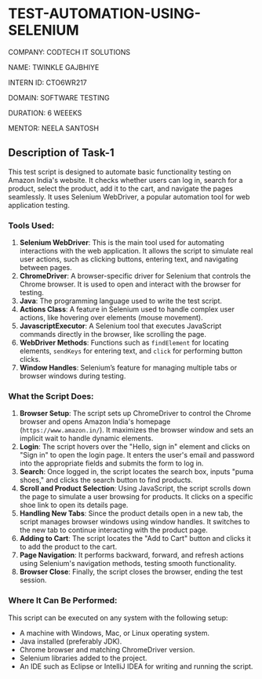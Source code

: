 # TEST-AUTOMATION-USING-SELENIUM

COMPANY: CODTECH IT SOLUTIONS

NAME: TWINKLE GAJBHIYE

INTERN ID: CTO6WR217

DOMAIN: SOFTWARE TESTING

DURATION: 6 WEEEKS 

MENTOR: NEELA SANTOSH 

## Description of Task-1

This test script is designed to automate basic functionality testing on Amazon India's website. It checks whether users can log in, search for a product, select the product, add it to the cart, and navigate the pages seamlessly. It uses Selenium WebDriver, a popular automation tool for web application testing.

### Tools Used:
1. **Selenium WebDriver**: This is the main tool used for automating interactions with the web application. It allows the script to simulate real user actions, such as clicking buttons, entering text, and navigating between pages.
2. **ChromeDriver**: A browser-specific driver for Selenium that controls the Chrome browser. It is used to open and interact with the browser for testing.
3. **Java**: The programming language used to write the test script.
4. **Actions Class**: A feature in Selenium used to handle complex user actions, like hovering over elements (mouse movement).
5. **JavascriptExecutor**: A Selenium tool that executes JavaScript commands directly in the browser, like scrolling the page.
6. **WebDriver Methods**: Functions such as `findElement` for locating elements, `sendKeys` for entering text, and `click` for performing button clicks.
7. **Window Handles**: Selenium’s feature for managing multiple tabs or browser windows during testing.

### What the Script Does:
1. **Browser Setup**: The script sets up ChromeDriver to control the Chrome browser and opens Amazon India's homepage (`https://www.amazon.in/`). It maximizes the browser window and sets an implicit wait to handle dynamic elements.
2. **Login**: The script hovers over the "Hello, sign in" element and clicks on "Sign in" to open the login page. It enters the user's email and password into the appropriate fields and submits the form to log in.
3. **Search**: Once logged in, the script locates the search box, inputs "puma shoes," and clicks the search button to find products.
4. **Scroll and Product Selection**: Using JavaScript, the script scrolls down the page to simulate a user browsing for products. It clicks on a specific shoe link to open its details page.
5. **Handling New Tabs**: Since the product details open in a new tab, the script manages browser windows using window handles. It switches to the new tab to continue interacting with the product page.
6. **Adding to Cart**: The script locates the "Add to Cart" button and clicks it to add the product to the cart.
7. **Page Navigation**: It performs backward, forward, and refresh actions using Selenium's navigation methods, testing smooth functionality.
8. **Browser Close**: Finally, the script closes the browser, ending the test session.

### Where It Can Be Performed:
This script can be executed on any system with the following setup:
- A machine with Windows, Mac, or Linux operating system.
- Java installed (preferably JDK).
- Chrome browser and matching ChromeDriver version.
- Selenium libraries added to the project.
- An IDE such as Eclipse or IntelliJ IDEA for writing and running the script.
